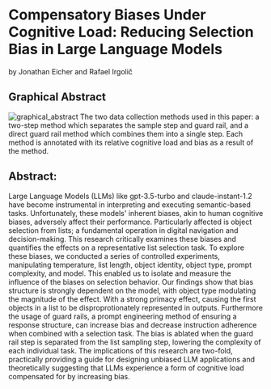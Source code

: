 # Compensatory Biases Under Cognitive Load: Reducing Selection Bias in Large Language Models
by Jonathan Eicher and Rafael Irgolič

## Graphical Abstract
![graphical_abstract](https://github.com/bluewin4/Cognitive-Load-and-LLM-Selection-Bias/assets/47462814/6d57577c-073a-4523-b03a-5b0a642b66f9)
The two data collection methods used in this paper: a two-step method which separates the sample step and guard rail, and a direct guard rail method which combines them into a single step. Each method is annotated with its relative cognitive load and bias as a result of the method.


## Abstract: 
Large Language Models (LLMs) like gpt-3.5-turbo and claude-instant-1.2 have become instrumental in interpreting and executing semantic-based tasks. Unfortunately, these models' inherent biases, akin to human cognitive biases, adversely affect their performance. Particularly affected is object selection from lists; a fundamental operation in digital navigation and decision-making. This research critically examines these biases and quantifies the effects on a representative list selection task. To explore these biases, we conducted a series of controlled experiments, manipulating temperature, list length, object identity, object type, prompt complexity, and model. This enabled us to isolate and measure the influence of the biases on selection behavior. Our findings show that bias structure is strongly dependent on the model, with object type modulating the magnitude of the effect. With a strong primacy effect, causing the first objects in a list to be disproprotionately represented in outputs. Furthermore the usage of guard rails, a prompt engineering method of ensuring a response structure, can increase bias and decrease instruction adherence when combined with a selection task. The bias is ablated when the guard rail step is separated from the list sampling step, lowering the complexity of each individual task. The implications of this research are two-fold, practically providing a guide for designing unbiased LLM applications and theoretically suggesting that LLMs experience a form of cognitive load compensated for by increasing bias. 
